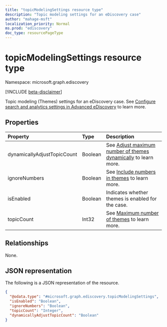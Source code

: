 ```yaml
---
title: "topicModelingSettings resource type"
description: "Topic modeling settings for an eDiscovery case"
author: "mahage-msft"
localization_priority: Normal
ms.prod: "ediscovery"
doc_type: resourcePageType
---
```


# topicModelingSettings resource type

Namespace: microsoft.graph.ediscovery

[!INCLUDE [beta-disclaimer](../../includes/beta-disclaimer.md)]

Topic modeling (Themes) settings for an eDiscovery case.  See [Configure search and analytics settings in Advanced eDiscovery](https://docs.microsoft.com/microsoft-365/compliance/configure-search-and-analytics-settings-in-advanced-ediscovery) to learn more.

## Properties

|Property|Type|Description|
|:---|:---|:---|
|dynamicallyAdjustTopicCount|Boolean|See [Adjust maximum number of themes dynamically](https://docs.microsoft.com/microsoft-365/compliance/configure-search-and-analytics-settings-in-advanced-ediscovery#themes) to learn more.|
|ignoreNumbers|Boolean|See [Include numbers in themes](https://docs.microsoft.com/microsoft-365/compliance/configure-search-and-analytics-settings-in-advanced-ediscovery#themes) to learn more.|
|isEnabled|Boolean|Indicates whether themes is enabled for the case.|
|topicCount|Int32|See [Maximum number of themes](https://docs.microsoft.com/microsoft-365/compliance/configure-search-and-analytics-settings-in-advanced-ediscovery#themes) to learn more.|

## Relationships

None.

## JSON representation

The following is a JSON representation of the resource.
<!-- {
  "blockType": "resource",
  "@odata.type": "microsoft.graph.ediscovery.topicModelingSettings"
}
-->

``` json
{
  "@odata.type": "#microsoft.graph.ediscovery.topicModelingSettings",
  "isEnabled": "Boolean",
  "ignoreNumbers": "Boolean",
  "topicCount": "Integer",
  "dynamicallyAdjustTopicCount": "Boolean"
}
```
